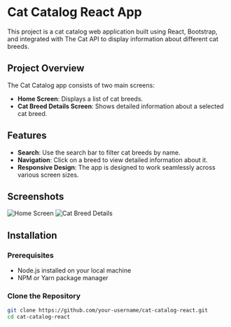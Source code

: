 # Cat Catalog React App

This project is a cat catalog web application built using React, Bootstrap, and integrated with The Cat API to display information about different cat breeds.

## Project Overview

The Cat Catalog app consists of two main screens:

- **Home Screen**: Displays a list of cat breeds.
- **Cat Breed Details Screen**: Shows detailed information about a selected cat breed.

## Features

- **Search**: Use the search bar to filter cat breeds by name.
- **Navigation**: Click on a breed to view detailed information about it.
- **Responsive Design**: The app is designed to work seamlessly across various screen sizes.

## Screenshots

![Home Screen](./screenshots/home-screen.png)
![Cat Breed Details](./screenshots/cat-breed-details.png)

## Installation

### Prerequisites

- Node.js installed on your local machine
- NPM or Yarn package manager

### Clone the Repository

```bash
git clone https://github.com/your-username/cat-catalog-react.git
cd cat-catalog-react
